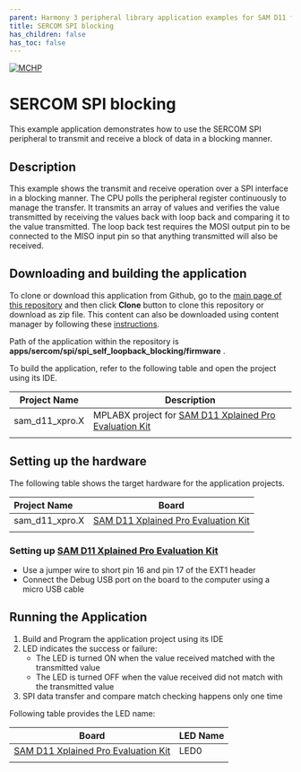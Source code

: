 ```yaml
---
parent: Harmony 3 peripheral library application examples for SAM D11 family
title: SERCOM SPI blocking 
has_children: false
has_toc: false
---
```


[![MCHP](https://www.microchip.com/ResourcePackages/Microchip/assets/dist/images/logo.png)](https://www.microchip.com)

# SERCOM SPI blocking

This example application demonstrates how to use the SERCOM SPI peripheral to transmit and receive a block of data in a blocking manner.

## Description

This example shows the transmit and receive operation over a SPI interface in a blocking manner. The CPU polls the peripheral register continuously to manage the transfer. It transmits an array of values and verifies the value transmitted by receiving the values back with loop back and comparing it to the value transmitted. The loop back test requires the MOSI output pin to be connected to the MISO input pin so that anything transmitted will also be received.

## Downloading and building the application

To clone or download this application from Github, go to the [main page of this repository](https://github.com/Microchip-MPLAB-Harmony/csp_apps_sam_d11) and then click **Clone** button to clone this repository or download as zip file.
This content can also be downloaded using content manager by following these [instructions](https://github.com/Microchip-MPLAB-Harmony/contentmanager/wiki).

Path of the application within the repository is **apps/sercom/spi/spi_self_loopback_blocking/firmware** .

To build the application, refer to the following table and open the project using its IDE.

| Project Name      | Description                                    |
| ----------------- | ---------------------------------------------- |
| sam_d11_xpro.X | MPLABX project for [SAM D11 Xplained Pro Evaluation Kit](https://www.microchip.com/developmenttools/ProductDetails/atsamd11-xpro) |
|||

## Setting up the hardware

The following table shows the target hardware for the application projects.

| Project Name| Board|
|:---------|:---------:|
| sam_d11_xpro.X | [SAM D11 Xplained Pro Evaluation Kit](https://www.microchip.com/developmenttools/ProductDetails/atsamd11-xpro)
|||

### Setting up [SAM D11 Xplained Pro Evaluation Kit](https://www.microchip.com/developmenttools/ProductDetails/atsamd11-xpro)

- Use a jumper wire to short pin 16 and pin 17 of the EXT1 header
- Connect the Debug USB port on the board to the computer using a micro USB cable

## Running the Application

1. Build and Program the application project using its IDE
2. LED indicates the success or failure:
    - The LED is turned ON when the value received matched with the transmitted value
    - The LED is turned OFF when the value received did not match with the transmitted value
3. SPI data transfer and compare match checking happens only one time

Following table provides the LED name:

| Board      | LED Name |
| ---------- | ---------------- |
| [SAM D11 Xplained Pro Evaluation Kit](https://www.microchip.com/developmenttools/ProductDetails/atsamd11-xpro) | LED0 |
|||
